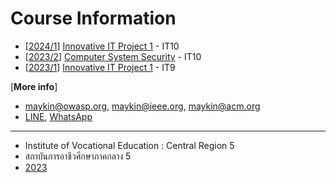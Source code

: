 # Course Information

+ [[2024/1](2024-1)] [Innovative IT Project 1](2024-1) - IT10
+ [[2023/2](2023-2)] [Computer System Security](2023-2) - IT10
+ [[2023/1](2023-1)] [Innovative IT Project 1](2023-1) - IT9

[**More info**] 
* [maykin@owasp.org](mailto:maykin@owasp.org), [maykin@ieee.org](mailto:maykin@ieee.org), [maykin@acm.org](mailto:maykin@acm.org)
* [LINE](https://line.me/R/ti/p/@maykin), [WhatsApp](https://api.whatsapp.com/send?phone=66832725900)

---

* Institute of Vocational Education : Central Region 5
* สถาบันการอาชีวศึกษาภาคกลาง 5
* [2023](https://mayk.in/appoint/2023-07-25_IVECR5.pdf)